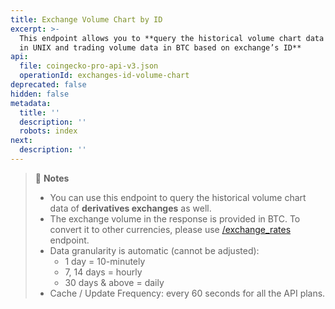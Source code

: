 ```yaml
---
title: Exchange Volume Chart by ID
excerpt: >-
  This endpoint allows you to **query the historical volume chart data with time
  in UNIX and trading volume data in BTC based on exchange’s ID**
api:
  file: coingecko-pro-api-v3.json
  operationId: exchanges-id-volume-chart
deprecated: false
hidden: false
metadata:
  title: ''
  description: ''
  robots: index
next:
  description: ''
---
```

> 📘 **Notes**
> 
> - You can use this endpoint to query the historical volume chart data of **derivatives exchanges** as well.
> - The exchange volume in the response is provided in BTC. To convert it to other currencies, please use [/exchange_rates](/reference/exchange-rates) endpoint.
> - Data granularity is automatic (cannot be adjusted):
>   - 1 day = 10-minutely
>   - 7, 14 days = hourly
>   - 30 days & above = daily
> - Cache / Update Frequency: every 60 seconds for all the API plans.